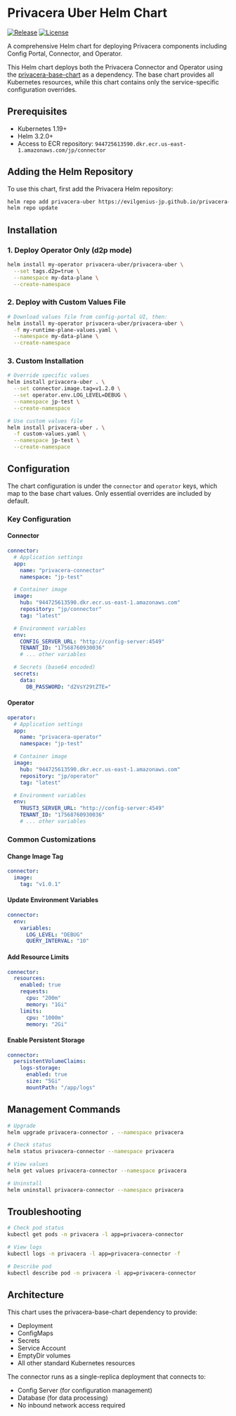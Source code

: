 # Privacera Uber Helm Chart

[![Release](https://img.shields.io/github/v/release/evilgenius-jp/privacera-uber-chart)](https://github.com/evilgenius-jp/privacera-uber-chart/releases)
[![License](https://img.shields.io/badge/License-Apache%202.0-blue.svg)](https://opensource.org/licenses/Apache-2.0)

A comprehensive Helm chart for deploying Privacera components including Config Portal, Connector, and Operator.

This Helm chart deploys both the Privacera Connector and Operator using the [privacera-base-chart](https://evilgenius-jp.github.io/my-base-chart) as a dependency. The base chart provides all Kubernetes resources, while this chart contains only the service-specific configuration overrides.

## Prerequisites

- Kubernetes 1.19+
- Helm 3.2.0+
- Access to ECR repository: `944725613590.dkr.ecr.us-east-1.amazonaws.com/jp/connector`

## Adding the Helm Repository

To use this chart, first add the Privacera Helm repository:

```bash
helm repo add privacera-uber https://evilgenius-jp.github.io/privacera-uber-chart
helm repo update
```

## Installation

### 1. Deploy Operator Only (d2p mode)

```bash
helm install my-operator privacera-uber/privacera-uber \
  --set tags.d2p=true \
  --namespace my-data-plane \
  --create-namespace
```

### 2. Deploy with Custom Values File

```bash
# Download values file from config-portal UI, then:
helm install my-operator privacera-uber/privacera-uber \
  -f my-runtime-plane-values.yaml \
  --namespace my-data-plane \
  --create-namespace
```

### 3. Custom Installation

```bash
# Override specific values
helm install privacera-uber . \
  --set connector.image.tag=v1.2.0 \
  --set operator.env.LOG_LEVEL=DEBUG \
  --namespace jp-test \
  --create-namespace

# Use custom values file
helm install privacera-uber . \
  -f custom-values.yaml \
  --namespace jp-test \
  --create-namespace
```

## Configuration

The chart configuration is under the `connector` and `operator` keys, which map to the base chart values. Only essential overrides are included by default.

### Key Configuration

#### Connector
```yaml
connector:
  # Application settings
  app:
    name: "privacera-connector"
    namespace: "jp-test"

  # Container image
  image:
    hub: "944725613590.dkr.ecr.us-east-1.amazonaws.com"
    repository: "jp/connector"
    tag: "latest"

  # Environment variables
  env:
    CONFIG_SERVER_URL: "http://config-server:4549"
    TENANT_ID: "17568760930036"
    # ... other variables

  # Secrets (base64 encoded)
  secrets:
    data:
      DB_PASSWORD: "d2VsY29tZTE="
```

#### Operator
```yaml
operator:
  # Application settings
  app:
    name: "privacera-operator"
    namespace: "jp-test"

  # Container image
  image:
    hub: "944725613590.dkr.ecr.us-east-1.amazonaws.com"
    repository: "jp/operator"
    tag: "latest"

  # Environment variables
  env:
    TRUST3_SERVER_URL: "http://config-server:4549"
    TENANT_ID: "17568760930036"
    # ... other variables
```

### Common Customizations

#### Change Image Tag
```yaml
connector:
  image:
    tag: "v1.0.1"
```

#### Update Environment Variables
```yaml
connector:
  env:
    variables:
      LOG_LEVEL: "DEBUG"
      QUERY_INTERVAL: "10"
```

#### Add Resource Limits
```yaml
connector:
  resources:
    enabled: true
    requests:
      cpu: "200m"
      memory: "1Gi"
    limits:
      cpu: "1000m"
      memory: "2Gi"
```

#### Enable Persistent Storage
```yaml
connector:
  persistentVolumeClaims:
    logs-storage:
      enabled: true
      size: "5Gi"
      mountPath: "/app/logs"
```

## Management Commands

```bash
# Upgrade
helm upgrade privacera-connector . --namespace privacera

# Check status
helm status privacera-connector --namespace privacera

# View values
helm get values privacera-connector --namespace privacera

# Uninstall
helm uninstall privacera-connector --namespace privacera
```

## Troubleshooting

```bash
# Check pod status
kubectl get pods -n privacera -l app=privacera-connector

# View logs
kubectl logs -n privacera -l app=privacera-connector -f

# Describe pod
kubectl describe pod -n privacera -l app=privacera-connector
```

## Architecture

This chart uses the privacera-base-chart dependency to provide:
- Deployment
- ConfigMaps
- Secrets
- Service Account
- EmptyDir volumes
- All other standard Kubernetes resources

The connector runs as a single-replica deployment that connects to:
- Config Server (for configuration management)
- Database (for data processing)
- No inbound network access required